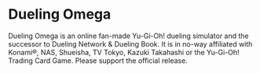 # Dueling Omega
Dueling Omega is an online fan-made Yu-Gi-Oh! dueling simulator and the successor to Dueling Network &amp; Dueling Book. 
It is in no-way affiliated with Konami®, NAS, Shueisha, TV Tokyo, Kazuki Takahashi or the Yu-Gi-Oh! Trading Card Game. 
Please support the official release.
